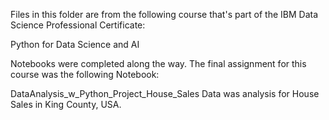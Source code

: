 Files in this folder are from the following course that's part of the IBM Data Science Professional Certificate:

Python for Data Science and AI

Notebooks were completed along the way. The final assignment for this course was the following Notebook:

DataAnalysis_w_Python_Project_House_Sales
Data was analysis for House Sales in King County, USA.
